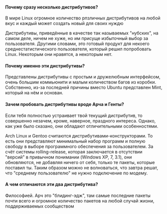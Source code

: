 #### Почему сразу несколько дистрибутивов?

В мире Linux огромное количество рпзличных дистрибутивов на любой вкус и каждый может создать новый для своих нуждю

Дистрибутивы, приведённые в качестве так называемых "нубских", на самом деле, ничем не хуже,
но им присуще избыточный выбор за пользователя. Другими словами, это готовый продукт для некоего
среднестатистического пользователя, который решил попробовать Linux. Некоторым они нравятся, а некоторым нет.

#### Почему именно эти дистрибутивы?

Представлены дистрибутивы с простым и дружелюбным интерфейсом, очень большим коммьюнити и малым количеством багов из коробки. Собственно, из-за последней причины вместо Ubuntu представлен Mint, который на нём и основан.

#### Зачем пробовать дистрибутивы вроде Арча и Генты?

Если тебя полностью устраивает твой текущий дистрибутив, то совершенно незачем, кроме, наверное, праздного интереса.
Однако, как уже было сказано, они обладают отличительными особенностями.

Arch Linux и Gentoo считаются дистрибутивами-конструкторами. То есть они представляют минимальный набор программ и полную свободу в выборе программного обеспечения за пользователем. За счёт системы rolling-release, которая заключается в отсутствии "версий" в привычном понимании (Windows XP, 7, 3.1), они обновляются, не добавляя ничего от себя, только те пакеты, которые поставил ты. Таким образом можно не волноваться, что завтра решат, что "среднему пользователю" не нужно подключение по модему.

#### А чем отличаются эти два дистрибутива?

Философией. Арч это "блидинг-эдж", там самые последние пакеты почти всего и огромное количество пакетов на любой случай жизни, поддерживаемых сообществом
